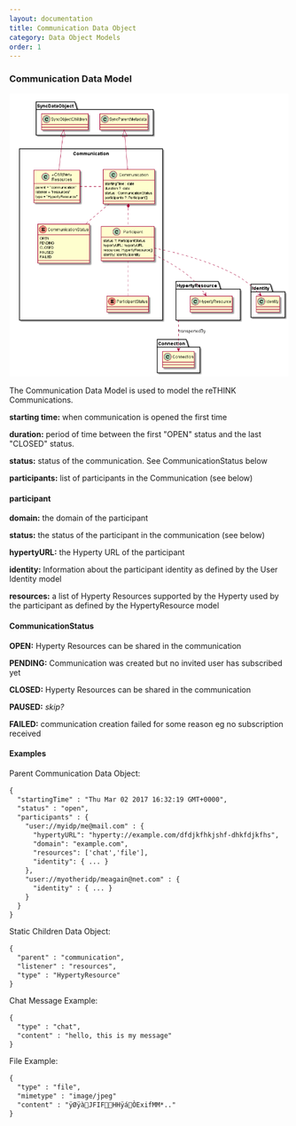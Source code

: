 ```yaml
---
layout: documentation
title: Communication Data Object
category: Data Object Models
order: 1
---
```


### Communication Data Model

![Communication Data Object Model](Communication-Data-Object-Model.png)

The Communication Data Model is used to model the reTHINK Communications.

**starting time:** when communication is opened the first time

**duration:** period of time between the first "OPEN" status and the last "CLOSED" status.

**status:** status of the communication. See CommunicationStatus below

**participants:** list of participants in the Communication (see below)

#### participant

**domain:** the domain of the participant

**status:** the status of the participant in the communication (see below)

**hypertyURL:** the Hyperty URL of the participant

**identity:** Information about the participant identity as defined by the User Identity model

**resources:** a list of Hyperty Resources supported by the Hyperty used by the participant as defined by the HypertyResource model

#### CommunicationStatus

**OPEN:** Hyperty Resources can be shared in the communication

**PENDING:** Communication was created but no invited user has subscribed yet

**CLOSED:** Hyperty Resources can be shared in the communication

**PAUSED:** *skip?*

**FAILED:** communication creation failed for some reason eg no subscription received

#### Examples

Parent Communication Data Object:

```
{
  "startingTime" : "Thu Mar 02 2017 16:32:19 GMT+0000",
  "status" : "open",
  "participants" : {
    "user://myidp/me@mail.com" : {
      "hypertyURL": "hyperty://example.com/dfdjkfhkjshf-dhkfdjkfhs",
      "domain": "example.com",
      "resources": ['chat','file'],
      "identity": { ... }
    },
    "user://myotheridp/meagain@net.com" : {
      "identity" : { ... }
    }
  }
}
```

Static Children Data Object:

```
{
  "parent" : "communication",
  "listener" : "resources",
  "type" : "HypertyResource"
}
```

Chat Message Example:

```
{
  "type" : "chat",
  "content" : "hello, this is my message"
}
```

File Example:

```
{
  "type" : "file",
  "mimetype" : "image/jpeg"
  "content" : "ÿØÿàJFIFHHÿáÒExifMM*.."
}
```
